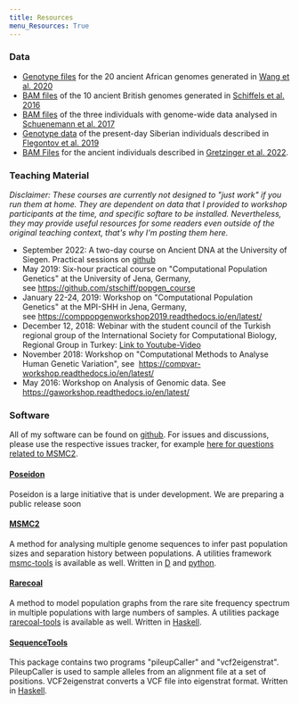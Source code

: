 ```yaml
---
title: Resources
menu_Resources: True
---
```


### Data

* [Genotype files](https://edmond.mpdl.mpg.de/imeji/collection/VYYcdabcr2gO5K3x?q=) for the 20 ancient African genomes generated in [Wang et al. 2020](https://advances.sciencemag.org/content/6/24/eaaz0183)
* [BAM files](https://share.eva.mpg.de/index.php/s/3stgr9wNLAM8Bte) of the 10 ancient British genomes generated in [Schiffels et al. 2016](https://www.nature.com/articles/ncomms10408)
* [BAM files](https://share.eva.mpg.de/index.php/s/cwaqWbMHR64Fr3Q) of the three individuals with genome-wide data analysed in [Schuenemann et al. 2017](https://www.nature.com/articles/ncomms15694)
* [Genotype data](https://edmond.mpdl.mpg.de/imeji/collection/DZ77Fi_Dqj6TloxA) of the present-day Siberian individuals described in [Flegontov et al. 2019](https://www.nature.com/articles/s41586-019-1251-y)
* [BAM Files](http://cdna.eva.mpg.de/Gretzinger_et_al_2022_BAM_files/) for the ancient individuals described in [Gretzinger et al. 2022](https://www.nature.com/articles/s41586-022-05247-2).

### Teaching Material

*Disclaimer: These courses are currently _not_ designed to "just work" if you run them at home. They are dependent on data that I provided to workshop participants at the time, and specific softare to be installed. Nevertheless, they may provide useful resources for some readers even outside of the original teaching context, that's why I'm posting them here.*

-   September 2022: A two-day course on Ancient DNA at the University of Siegen. Practical sessions on [github](https://github.com/stschiff/Ancient_DNA_Workshop_Sept_2022)
-   May 2019: Six-hour practical course on "Computational Population
    Genetics" at the University of Jena, Germany,
    see <https://github.com/stschiff/popgen_course>
-   January 22-24, 2019: Workshop on "Computational Population
    Genetics" at the MPI-SHH in Jena, Germany,
    see <https://comppopgenworkshop2019.readthedocs.io/en/latest/>
-   December 12, 2018: Webinar with the student council of the Turkish regional group of the
International Society for Computational Biology, Regional Group in
Turkey: [Link to Youtube-Video](https://www.youtube.com/watch?v=qGW67OAbXD4&amp;amp=&amp;t=7s)
-   November 2018: Workshop on "Computational Methods to Analyse Human
    Genetic Variation", see
     <https://compvar-workshop.readthedocs.io/en/latest/>
-   May 2016: Workshop on Analysis of Genomic data. See
    <https://gaworkshop.readthedocs.io/en/latest/>

### Software

All of my software can be found on [github](https://github.com/stschiff/). For issues and discussions, please use the respective issues tracker, for example [here for questions related to MSMC2](https://github.com/stschiff/msmc2/issues).

#### [Poseidon](https://poseidon-framework.github.io/#/)

Poseidon is a large initiative that is under development.
We are preparing a public release soon

#### [MSMC2](https://www.github.com/stschiff/msmc2)

A method for analysing multiple genome sequences to infer past
population sizes and separation history between populations. A utilities
framework [msmc-tools](http://www.github.com/stschiff/msmc-tools) is
available as well. Written in [D](https://dlang.org) and
[python](https://www.python.org).

#### [Rarecoal](https://www.github.com/stschiff/rarecoal)

A method to model population graphs from the rare site frequency
spectrum in multiple populations with large numbers of samples. A
utilities package
[rarecoal-tools](https://github.com/stschiff/rarecoal-tools) is
available as well. Written in [Haskell](https://www.haskell.org).

#### [SequenceTools](https://www.github.com/stschiff/sequenceTools)

This package contains two programs "pileupCaller" and
"vcf2eigenstrat". PileupCaller is used to sample alleles from an
alignment file at a set of positions. VCF2eigenstrat converts a VCF file
into eigenstrat format. Written in [Haskell](https://www.haskell.org).
